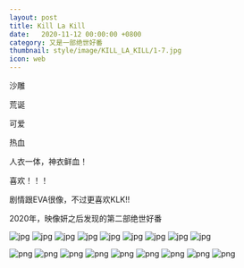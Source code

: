 ```yaml
---
layout: post
title: Kill La Kill
date:   2020-11-12 00:00:00 +0800
category: 又是一部绝世好番
thumbnail: style/image/KILL_LA_KILL/1-7.jpg
icon: web
---
```


沙雕

荒诞

可爱

热血

人衣一体，神衣鲜血！

喜欢！！！ 


剧情跟EVA很像，不过更喜欢KLK!!  


2020年，映像妍之后发现的第二部绝世好番


![jpg](\myPage\style\image\KILL_LA_KILL\1-1.jpg)
![jpg](\myPage\style\image\KILL_LA_KILL\1-2.jpg)
![jpg](\myPage\style\image\KILL_LA_KILL\1-3.jpg)
![jpg](\myPage\style\image\KILL_LA_KILL\1-4.jpg)
![jpg](\myPage\style\image\KILL_LA_KILL\1-5.jpg)
![jpg](\myPage\style\image\KILL_LA_KILL\1-6.jpg)
![jpg](\myPage\style\image\KILL_LA_KILL\1-7.jpg)
![jpg](\myPage\style\image\KILL_LA_KILL\1-8.jpg)
![jpg](\myPage\style\image\KILL_LA_KILL\1-9.jpg)


![png](\myPage\style\image\KILL_LA_KILL\1-1.png)
![png](\myPage\style\image\KILL_LA_KILL\1-2.png)
![png](\myPage\style\image\KILL_LA_KILL\1-3.png)
![png](\myPage\style\image\KILL_LA_KILL\1-4.png)
![png](\myPage\style\image\KILL_LA_KILL\1-5.png)
![png](\myPage\style\image\KILL_LA_KILL\1-6.png)
![png](\myPage\style\image\KILL_LA_KILL\1-7.png)
![png](\myPage\style\image\KILL_LA_KILL\1-8.png)
![png](\myPage\style\image\KILL_LA_KILL\1-9.png)















